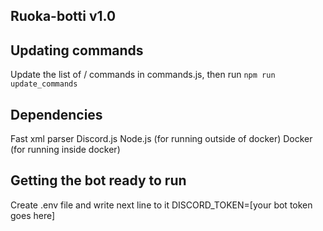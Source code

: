 ## Ruoka-botti v1.0

## Updating commands
Update the list of / commands in commands.js, then run
```npm run update_commands```

## Dependencies
Fast xml parser
Discord.js
Node.js (for running outside of docker)
Docker (for running inside docker)

## Getting the bot ready to run
Create .env file and write next line to it
DISCORD_TOKEN=[your bot token goes here]

